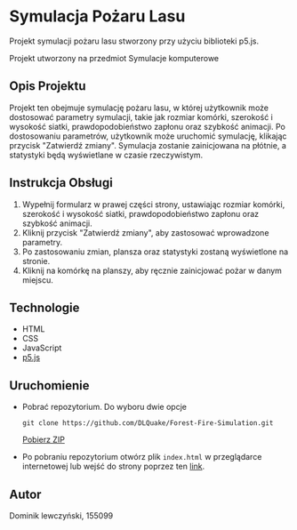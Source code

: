 # Symulacja Pożaru Lasu

Projekt symulacji pożaru lasu stworzony przy użyciu biblioteki p5.js.

Projekt utworzony na przedmiot Symulacje komputerowe

## Opis Projektu

Projekt ten obejmuje symulację pożaru lasu, w której użytkownik może dostosować parametry symulacji, takie jak rozmiar komórki, szerokość i wysokość siatki, prawdopodobieństwo zapłonu oraz szybkość animacji. Po dostosowaniu parametrów, użytkownik może uruchomić symulację, klikając przycisk "Zatwierdź zmiany". Symulacja zostanie zainicjowana na płótnie, a statystyki będą wyświetlane w czasie rzeczywistym.

## Instrukcja Obsługi

1. Wypełnij formularz w prawej części strony, ustawiając rozmiar komórki, szerokość i wysokość siatki, prawdopodobieństwo zapłonu oraz szybkość animacji.
2. Kliknij przycisk "Zatwierdź zmiany", aby zastosować wprowadzone parametry.
3. Po zastosowaniu zmian, plansza oraz statystyki zostaną wyświetlone na stronie.
4. Kliknij na komórkę na planszy, aby ręcznie zainicjować pożar w danym miejscu.

## Technologie

- HTML
- CSS
- JavaScript
- [p5.js](https://p5js.org/)

## Uruchomienie

- Pobrać repozytorium. Do wyboru dwie opcje
    ```
    git clone https://github.com/DLQuake/Forest-Fire-Simulation.git
    ```
    [Pobierz ZIP](https://github.com/DLQuake/Forest-Fire-Simulation/archive/refs/heads/main.zip)

- Po pobraniu repozytorium otwórz plik `index.html` w przeglądarce internetowej lub wejść do strony poprzez ten [link](https://dlquake.github.io/Forest-Fire-Simulation/).

## Autor

Dominik lewczyński, 155099
